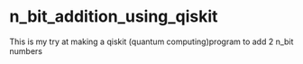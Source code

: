 # n_bit_addition_using_qiskit
This is my try at making a qiskit (quantum computing)program to add 2 n_bit numbers
